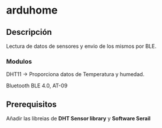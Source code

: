# arduhome

## Descripción
Lectura de datos de sensores y envio de los mismos por BLE.

### Modulos
DHT11 -> Proporciona datos de Temperatura y humedad.

Bluetooth BLE 4.0, AT-09

## Prerequisitos
Añadir las libreias de **DHT Sensor library** y **Software Serail**
